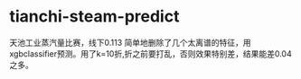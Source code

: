 # tianchi-steam-predict
天池工业蒸汽量比赛，线下0.113
简单地删除了几个太离谱的特征，用xgbclassifier预测。用了k=10折,折之前要打乱，否则效果特别差，结果能差0.04之多。
